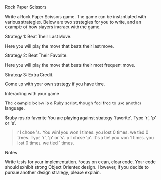 Rock Paper Scissors

Write a Rock Paper Scissors game. The game can be instantiated with various
strategies. Below are two strategies for you to write, and an example of how
players interact with the game.

Strategy 1: Beat Their Last Move.

Here you will play the move that beats their last move.

Strategy 2: Beat Their Favorite.

Here you will play the move that beats their most frequent move.

Strategy 3: Extra Credit.

Come up with your own strategy if you have time.

Interacting with your game

The example below is a Ruby script, though feel free to use another language.

$ruby rps.rb favorite
You are playing against strategy 'favorite'.
Type 'r', 'p' or 's'.
>r
I chose 's'. You win!
you won 1 times.
you lost 0 times.
we tied 0 times.
Type 'r', 'p' or 's'.
>p
I chose 'p'. It's a tie!
you won 1 times.
you lost 0 times.
we tied 1 times.
>
Notes

Write tests for your implementation.
Focus on clean, clear code. Your code should exhibit strong Object Oriented
design. However, if you decide to pursue another design strategy, please
explain.

